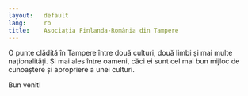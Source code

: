 ```yaml
---
layout:   default
lang:     ro
title:    Asociația Finlanda-România din Tampere
---
```


O punte clădită în Tampere între două culturi, două limbi și mai multe naționalități. Și mai ales între oameni, căci ei sunt cel mai bun mijloc de cunoaștere și apropriere a unei culturi.

Bun venit!